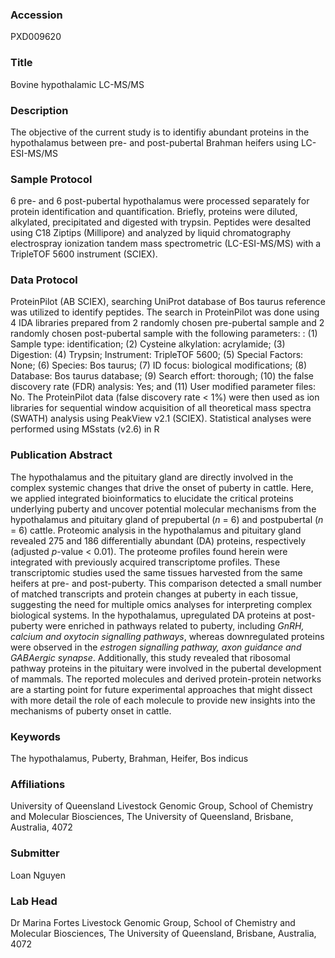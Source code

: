 ### Accession
PXD009620

### Title
Bovine hypothalamic LC-MS/MS

### Description
The objective of the current study is to identifiy abundant proteins in the hypothalamus between pre- and post-pubertal Brahman heifers using LC-ESI-MS/MS

### Sample Protocol
6 pre- and 6 post-pubertal hypothalamus were processed separately for protein identification and quantification. Briefly, proteins were diluted, alkylated, precipitated and digested with trypsin. Peptides were desalted using C18 Ziptips (Millipore) and analyzed by liquid chromatography electrospray ionization tandem mass spectrometric (LC-ESI-MS/MS) with a TripleTOF 5600 instrument (SCIEX).

### Data Protocol
ProteinPilot (AB SCIEX), searching UniProt database of Bos taurus reference was utilized to identify peptides. The search in ProteinPilot was done using 4 IDA libraries prepared from 2 randomly chosen pre-pubertal sample and 2 randomly chosen post-pubertal sample with the following parameters: : (1) Sample type: identification; (2) Cysteine alkylation: acrylamide; (3) Digestion: (4) Trypsin; Instrument: TripleTOF 5600; (5) Special Factors: None; (6) Species: Bos taurus; (7) ID focus: biological modifications; (8) Database: Bos taurus database; (9) Search effort: thorough; (10) the false discovery rate (FDR) analysis: Yes; and (11) User modified parameter files: No. The ProteinPilot data (false discovery rate < 1%) were then used as ion libraries for sequential window acquisition of all theoretical mass spectra (SWATH) analysis using PeakView v2.1 (SCIEX). Statistical analyses were performed using MSstats (v2.6) in R

### Publication Abstract
The hypothalamus and the pituitary gland are directly involved in the complex systemic changes that drive the onset of puberty in cattle. Here, we applied integrated bioinformatics to elucidate the critical proteins underlying puberty and uncover potential molecular mechanisms from the hypothalamus and pituitary gland of prepubertal (<i>n</i> = 6) and postpubertal (<i>n</i> = 6) cattle. Proteomic analysis in the hypothalamus and pituitary gland revealed 275 and 186 differentially abundant (DA) proteins, respectively (adjusted <i>p</i>-value &lt; 0.01). The proteome profiles found herein were integrated with previously acquired transcriptome profiles. These transcriptomic studies used the same tissues harvested from the same heifers at pre- and post-puberty. This comparison detected a small number of matched transcripts and protein changes at puberty in each tissue, suggesting the need for multiple omics analyses for interpreting complex biological systems. In the hypothalamus, upregulated DA proteins at post-puberty were enriched in pathways related to puberty, including <i>GnRH, calcium and oxytocin signalling pathways</i>, whereas downregulated proteins were observed in the <i>estrogen signalling pathway, axon guidance and GABAergic synapse</i>. Additionally, this study revealed that ribosomal pathway proteins in the pituitary were involved in the pubertal development of mammals. The reported molecules and derived protein-protein networks are a starting point for future experimental approaches that might dissect with more detail the role of each molecule to provide new insights into the mechanisms of puberty onset in cattle.

### Keywords
The hypothalamus, Puberty, Brahman, Heifer, Bos indicus

### Affiliations
University of Queensland
Livestock Genomic Group, School of Chemistry and Molecular Biosciences, The University of Queensland, Brisbane, Australia, 4072

### Submitter
Loan Nguyen

### Lab Head
Dr Marina Fortes
Livestock Genomic Group, School of Chemistry and Molecular Biosciences, The University of Queensland, Brisbane, Australia, 4072


